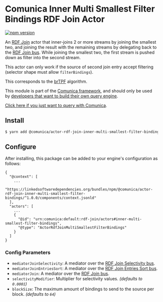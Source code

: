 # Comunica Inner Multi Smallest Filter Bindings RDF Join Actor

[![npm version](https://badge.fury.io/js/%40comunica%2Factor-rdf-join-inner-multi-smallest-filter-bindings.svg)](https://www.npmjs.com/package/@comunica/actor-rdf-join-inner-multi-smallest-filter-bindings)

An [RDF Join](https://github.com/comunica/comunica/tree/master/packages/bus-rdf-join) actor that inner-joins 2 or more streams
by joining the smallest two, and joining the result with the remaining streams by delegating back to the [RDF Join bus](https://github.com/comunica/comunica/tree/master/packages/bus-rdf-join).
While joining the smallest two, the first stream is pushed down as filter into the second stream.

This actor can only work if the source of second join entry accept filtering (selector shape must allow `filterBindings`).

This corresponds to the [brTPF](https://arxiv.org/abs/1608.08148) algorithm.

This module is part of the [Comunica framework](https://github.com/comunica/comunica),
and should only be used by [developers that want to build their own query engine](https://comunica.dev/docs/modify/).

[Click here if you just want to query with Comunica](https://comunica.dev/docs/query/).

## Install

```bash
$ yarn add @comunica/actor-rdf-join-inner-multi-smallest-filter-bindings
```

## Configure

After installing, this package can be added to your engine's configuration as follows:
```text
{
  "@context": [
    ...
    "https://linkedsoftwaredependencies.org/bundles/npm/@comunica/actor-rdf-join-inner-multi-smallest-filter-bindings/^1.0.0/components/context.jsonld"
  ],
  "actors": [
    ...
    {
      "@id": "urn:comunica:default:rdf-join/actors#inner-multi-smallest-filter-bindings",
      "@type": "ActorRdfJoinMultiSmallestFilterBindings"
    }
  ]
}
```

### Config Parameters

* `mediatorJoinSelectivity`: A mediator over the [RDF Join Selectivity bus](https://github.com/comunica/comunica/tree/master/packages/bus-rdf-join-selectivity).
* `mediatorJoinEntriesSort`: A mediator over the [RDF Join Entries Sort bus](https://github.com/comunica/comunica/tree/master/packages/bus-rdf-join-entries-sort).
* `mediatorJoin`: A mediator over the [RDF Join bus](https://github.com/comunica/comunica/tree/master/packages/bus-rdf-join).
* `selectivityModifier`: Multiplier for selectivity values. _(defaults to `0.0001`)_
* `blockSize`: The maximum amount of bindings to send to the source per block. _(defaults to `64`)_

